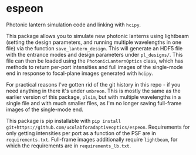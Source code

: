 # espeon

Photonic lantern simulation code and linking with `hcipy`. 

This package allows you to simulate new photonic lanterns using lightbeam (setting the design parameters, and running multiple wavelengths in one file) via the function `save_lantern_design`. This will generate an HDF5 file with the entrance modes and design parameters under `pl_designs/`. This file can then be loaded using the `PhotonicLanternOptics` class, which has methods to return per-port intensities and full images of the single-mode end in response to focal-plane images generated with `hcipy`.

For practical reasons I've gotten rid of the git history in this repo - if you need anything in there it's under `umbreon`. This is mostly the same as the earlier version of this package, `plsim`, but with multiple wavelengths in a single file and with much smaller files, as I'm no longer saving full-frame images of the single-mode end.

This package is pip installable with `pip install git+https://github.com/ucolabforadaptiveoptics/espeon`. Requirements for only getting intensities per port as a function of the PSF are in `requirements.txt`. Full-frame images additionally require `lightbeam`, for which the requirements are in `requirements_lb.txt`.


